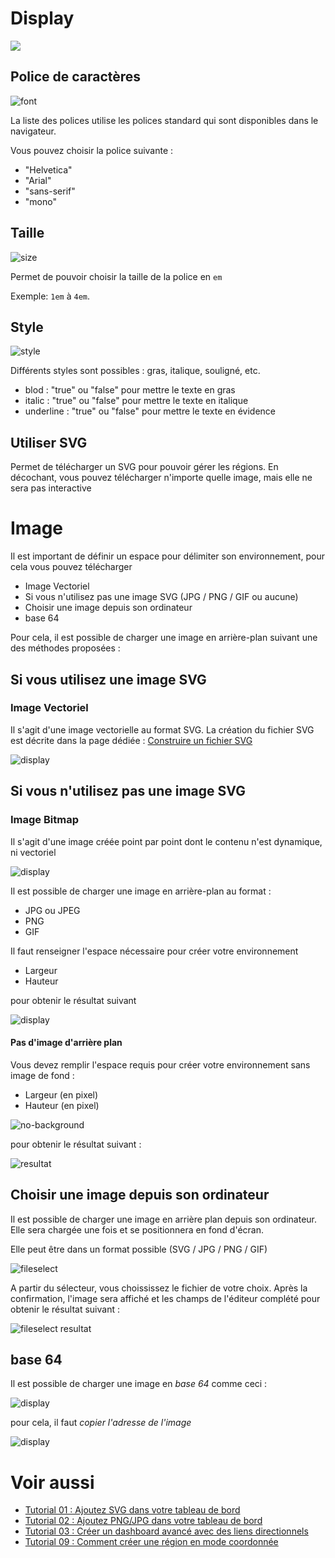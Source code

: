 # Display

[![](../../screenshots/other/Go-back.png)](README.md)

## Police de caractères

![font](../../screenshots/editor/display/font.jpg)

La liste des polices utilise les polices standard qui sont disponibles dans le navigateur.

Vous pouvez choisir la police suivante :

- "Helvetica"
- "Arial"
- "sans-serif"
- "mono"

## Taille

![size](../../screenshots/editor/display/size.jpg)

Permet de pouvoir choisir la taille de la police en `em`

Exemple: `1em` à `4em`.

## Style

![style](../../screenshots/editor/display/style.jpg)

Différents styles sont possibles : gras, italique, souligné, etc.

- blod : "true" ou "false" pour mettre le texte en gras
- italic : "true" ou "false" pour mettre le texte en italique
- underline : "true" ou "false" pour mettre le texte en évidence

## Utiliser SVG

Permet de télécharger un SVG pour pouvoir gérer les régions. En décochant, vous pouvez télécharger n'importe quelle image, mais elle ne sera pas interactive

# Image

Il est important de définir un espace pour délimiter son environnement, pour cela vous pouvez télécharger

- Image Vectoriel
- Si vous n'utilisez pas une image SVG (JPG / PNG / GIF ou aucune)
- Choisir une image depuis son ordinateur
- base 64

Pour cela, il est possible de charger une image en arrière-plan suivant une des méthodes proposées :

## Si vous utilisez une image SVG

### Image Vectoriel

Il s'agit d'une image vectorielle au format SVG. La création du fichier SVG est décrite dans la page dédiée : [Construire un fichier SVG](../appendix/svg.md)

![display](../../screenshots/editor/display/svg-background.jpg)

## Si vous n'utilisez pas une image SVG

### Image Bitmap

Il s'agit d'une image créée point par point dont le contenu n'est dynamique, ni vectoriel

![display](../../screenshots/editor/display/jpg-background.jpg)

Il est possible de charger une image en arrière-plan au format :

- JPG ou JPEG
- PNG
- GIF

Il faut renseigner l'espace nécessaire pour créer votre environnement

- Largeur
- Hauteur

pour obtenir le résultat suivant

![display](../../screenshots/editor/display/jpg-resultat.jpg)

#### Pas d'image d'arrière plan

Vous devez remplir l'espace requis pour créer votre environnement sans image de fond :

- Largeur (en pixel)
- Hauteur (en pixel)

![no-background](../../screenshots/editor/display/no-background.jpg)

pour obtenir le résultat suivant :

![resultat](../../screenshots/editor/display/no-resultat.jpg)

## Choisir une image depuis son ordinateur

Il est possible de charger une image en arrière plan depuis son ordinateur. Elle sera chargée une fois et se positionnera en fond d'écran.

Elle peut être dans un format possible (SVG / JPG / PNG / GIF)

![fileselect](../../screenshots/editor/display/fileselect.png)

A partir du sélecteur, vous choississez le fichier de votre choix. Après la confirmation, l'image sera affiché et les champs de l'éditeur complété pour obtenir le résultat suivant :

![fileselect resultat](../../screenshots/editor/display/fileselect-resultat.png)

## base 64

Il est possible de charger une image en _base 64_ comme ceci :

![display](../../screenshots/editor/display/base64-picture.jpg)

pour cela, il faut _copier l'adresse de l'image_

![display](../../screenshots/editor/display/base64-capture.jpg)

# Voir aussi

- [Tutorial 01 : Ajoutez SVG dans votre tableau de bord](../demo/tutorial01.md)
- [Tutorial 02 : Ajoutez PNG/JPG dans votre tableau de bord](../demo/tutorial02.md)
- [Tutorial 03 : Créer un dashboard avancé avec des liens directionnels](../demo/tutorial03.md)
- [Tutorial 09 : Comment créer une région en mode coordonnée](../demo/tutorial09.md)
